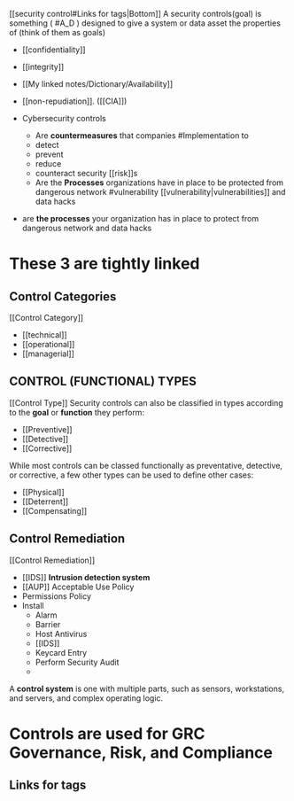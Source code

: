 [[security control#Links for tags|Bottom]]
A security controls(goal) is something ( #A_D ) designed to give a system or data asset the properties of (think of them as goals)
- [[confidentiality]]
- [[integrity]]
- [[My linked notes/Dictionary/Availability]] 
- [[non-repudiation]]. ([[CIA]])

- Cybersecurity controls 
	- Are **countermeasures** that companies #Implementation to
	 - detect
	 - prevent
	 - reduce
	 - counteract security [[risk]]s
	- Are the **Processes** organizations have in place to be protected from dangerous network #vulnerability [[vulnerability|vulnerabilities]] and data hacks

- are **the processes** your organization has in place to protect from dangerous network  and data hacks

# These 3 are tightly linked
## Control Categories 
[[Control Category]]
- [[technical]] 
- [[operational]] 
- [[managerial]] 

## CONTROL (FUNCTIONAL) TYPES
[[Control Type]]
Security controls can also be classified in types according to the **goal** or **function** they perform:
- [[Preventive]]
- [[Detective]] 
- [[Corrective]] 

While most controls can be classed functionally as preventative, detective, or corrective, a few other types can be used to define other cases:

- [[Physical]]
- [[Deterrent]]
- [[Compensating]]

## Control Remediation 
[[Control Remediation]]
- [[IDS]] **Intrusion detection system**
- [[AUP]] Acceptable Use Policy 
- Permissions Policy
- Install 
	- Alarm
	- Barrier
	- Host Antivirus
	- [[IDS]]
	- Keycard Entry
	- Perform Security Audit
	- 

 A **control system** is one with multiple parts, such as sensors, workstations, and servers, and complex operating logic.


# Controls are used for GRC Governance, Risk, and Compliance
## Links for tags
